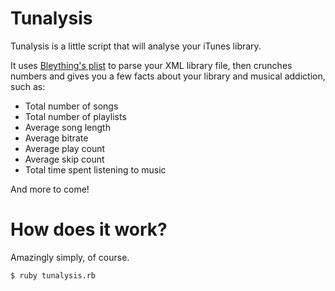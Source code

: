 Tunalysis
=========

Tunalysis is a little script that will analyse your iTunes library.

It uses [Bleything's plist](https://github.com/bleything/plist) to parse your XML library file, then crunches numbers and gives you a few facts about your library and musical addiction, such as:
* Total number of songs
* Total number of playlists
* Average song length
* Average bitrate
* Average play count
* Average skip count
* Total time spent listening to music

And more to come!

How does it work?
=================

Amazingly simply, of course.

	$ ruby tunalysis.rb

